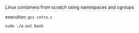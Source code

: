 Linux containers from scratch using namespaces and cgroups

execution:
```gcc cntrs.c```

```sudo ./a.out bash```
